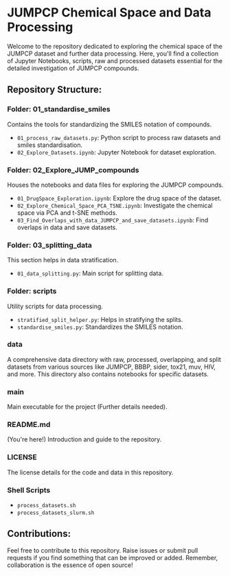 # JUMPCP Chemical Space and Data Processing

Welcome to the repository dedicated to exploring the chemical space of the JUMPCP dataset and further data processing. Here, you'll find a collection of Jupyter Notebooks, scripts, raw and processed datasets essential for the detailed investigation of JUMPCP compounds.

## Repository Structure:

### Folder: 01_standardise_smiles
Contains the tools for standardizing the SMILES notation of compounds.

- `01_process_raw_datasets.py`: Python script to process raw datasets and smiles standardisation.
- `02_Explore_Datasets.ipynb`: Jupyter Notebook for dataset exploration.

### Folder: 02_Explore_JUMP_compounds
Houses the notebooks and data files for exploring the JUMPCP compounds.

- `01_DrugSpace_Exploration.ipynb`: Explore the drug space of the dataset.
- `02_Explore_Chemical_Space_PCA_TSNE.ipynb`: Investigate the chemical space via PCA and t-SNE methods.
- `03_Find_Overlaps_with_data_JUMPCP_and_save_datasets.ipynb`: Find overlaps in data and save datasets.

### Folder: 03_splitting_data
This section helps in data stratification.

- `01_data_splitting.py`: Main script for splitting data.

### Folder: scripts
Utility scripts for data processing.

- `stratified_split_helper.py`: Helps in stratifying the splits.
- `standardise_smiles.py`: Standardizes the SMILES notation.

### data
A comprehensive data directory with raw, processed, overlapping, and split datasets from various sources like JUMPCP, BBBP, sider, tox21, muv, HIV, and more. This directory also contains notebooks for specific datasets.

### main
Main executable for the project (Further details needed).

### README.md
(You're here!) Introduction and guide to the repository.

### LICENSE
The license details for the code and data in this repository.

### Shell Scripts
- `process_datasets.sh`
- `process_datasets_slurm.sh`

## Contributions:
Feel free to contribute to this repository. Raise issues or submit pull requests if you find something that can be improved or added. Remember, collaboration is the essence of open source!
